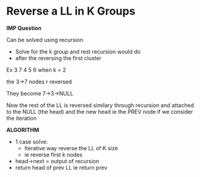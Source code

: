 # Reverse a LL in K Groups

**IMP Question**

Can be solved using recursion
- Solve for the k group and rest recursion would do
- after the reversing the first cluster

Ex 3 7 4 5 6 when k = 2

the 3->7 nodes r reversed 

They become 7->3->NULL


Now the rest of the LL is reversed similary through recursion and attached to the NULL (the head) and the new head ie the PREV node if we consider the iteration 

**ALGORITHM**

- 1 case solve:
    - Iterative way reverse the LL of K size
    - ie reverse first k nodes
- head->next = output of recursion
- return head of prev LL ie return  prev
